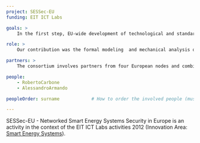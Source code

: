 ```yaml
---
project: SESSec-EU
funding: EIT ICT Labs

goals: >
    In the first step, EU-wide development of technological and standardisation background will be exploited and results will be made available in reports. Also, data and infrastructure security threats will be identified. The results of step one will serve as an input for the configuration, and adaption of testbeds, simulations and software platforms of partners, participating in the SESec-EU network.

role: >
    Our contribution was the formal modeling  and mechanical analysis of security protocols and policies used in SES. In particular, we considered the Privacy-Preserving Billing Protocol for smart metering. This analysis has been conducted leveraging the automatic techniques for the security analysis developed in the context of the carrier project SIAM.

partners: >
    The consortium involves partners from four European nodes and combines expertise for SES in the aspects of infrastructure and device security, data security and privacy on all levels of the future smart grid from transmission down to device management and building control.

people:
    - RobertoCarbone
    - AlessandroArmando

peopleOrder: surname            # How to order the involved people (must be one of the fields belonging to the "people" structure)

---
```


SESSec-EU - Networked Smart Energy Systems Security in Europe is an activity in the context of the EIT ICT Labs activities 2012 (Innovation Area: [Smart Energy Systems](http://www.eitictlabs.eu/innovation-areas/smart-energy-systems/)).